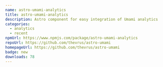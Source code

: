 ```yaml
---
name: astro-umami-analytics
title: astro-umami-analytics
description: Astro component for easy integration of Umami analytics
categories:
  - analytics
  - recent
npmUrl: https://www.npmjs.com/package/astro-umami-analytics
repoUrl: https://github.com/thevrus/astro-umami
homepageUrl: https://github.com/thevrus/astro-umami
badge: new
downloads: 78
---
```

